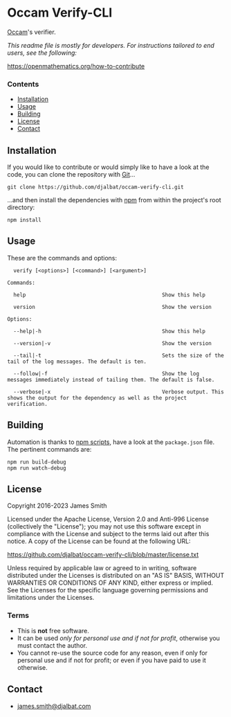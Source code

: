 # Occam Verify-CLI

[Occam](https://github.com/djalbat/occam)'s verifier.

*This readme file is mostly for developers. For instructions tailored to end users, see the following:*

https://openmathematics.org/how-to-contribute

### Contents

- [Installation](#installation)
- [Usage](#usage)
- [Building](#building)
- [License](#license)
- [Contact](#contact)

## Installation

If you would like to contribute or would simply like to have a look at the code, you can clone the repository with [Git](https://git-scm.com/)...

    git clone https://github.com/djalbat/occam-verify-cli.git

...and then install the dependencies with [npm](https://www.npmjs.com/) from within the project's root directory:

    npm install

## Usage

These are the commands and options:

```
  verify [<options>] [<command>] [<argument>]

Commands:

  help                                            Show this help

  version                                         Show the version

Options:

  --help|-h                                       Show this help

  --version|-v                                    Show the version

  --tail|-t                                       Sets the size of the tail of the log messages. The default is ten. 

  --follow|-f                                     Show the log messages immediately instead of tailing them. The default is false.

  --verbose|-x                                    Verbose output. This shows the output for the dependency as well as the project verification.
```

## Building

Automation is thanks to [npm scripts](https://docs.npmjs.com/misc/scripts), have a look at the `package.json` file. The pertinent commands are:

    npm run build-debug
    npm run watch-debug

## License

Copyright 2016-2023 James Smith

Licensed under the Apache License, Version 2.0 and Anti-996 License (collectively the "License"); you may not use this software except in compliance with the License and subject to the terms laid out after this notice. A copy of the License can be found at the following URL:

https://github.com/djalbat/occam-verify-cli/blob/master/license.txt

Unless required by applicable law or agreed to in writing, software distributed under the Licenses is distributed on an "AS IS" BASIS, WITHOUT WARRANTIES OR CONDITIONS OF ANY KIND, either express or implied. See the Licenses for the specific language governing permissions and limitations under the Licenses.

### Terms

* This is **not** free software.
* It can be used *only for personal use and if not for profit*, otherwise you must contact the author.
* You cannot re-use the source code for any reason, even if only for personal use and if not for profit; or even if you have paid to use it otherwise.

## Contact

* james.smith@djalbat.com


